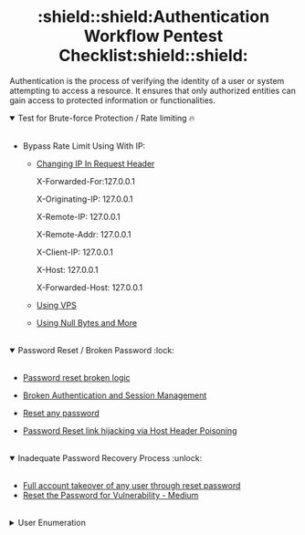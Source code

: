 <h1 align="center">:shield::shield:Authentication Workflow Pentest Checklist:shield::shield:</h1>


Authentication is the process of verifying the identity of a user or system attempting to access a resource. It ensures that only authorized entities can gain access to protected information or functionalities.

<details open>
<summary>Test for Brute-force Protection / Rate limiting 🔥</summary>
<br>
  
- Bypass Rate Limit Using With IP:
    - [Changing IP In Request Header](https://hackerone.com/reports/1067533) 
      
      X-Forwarded-For:127.0.0.1

      X-Originating-IP: 127.0.0.1
      
      X-Remote-IP: 127.0.0.1
      
      X-Remote-Addr: 127.0.0.1
      
      X-Client-IP: 127.0.0.1
      
      X-Host: 127.0.0.1
      
      X-Forwarded-Host: 127.0.0.1

    - [Using VPS](https://hackerone.com/reports/1320976)
    - [Using Null Bytes and More](https://infosecwriteups.com/bypassing-rate-limit-like-a-pro-5f3e40250d3c)
  
</details>
<br>

<details open>
  <summary>Password Reset / Broken Password :lock:</summary>
  <br>
  
  - [Password reset broken logic](https://systemweakness.com/write-up-password-reset-broken-logic-portswigger-academy-2da279064900)
  
  - [Broken Authentication and Session Management](https://hackerone.com/reports/23579)
  
  - [Reset any password](https://hackerone.com/reports/703972)
  
  - [Password Reset link hijacking via Host Header Poisoning](https://hackerone.com/reports/226659)

</details>
<br>

<details open>
  <summary>Inadequate Password Recovery Process :unlock: </summary>
  <br>
  
  -   [Full account takeover of any user through reset password](https://hackerone.com/reports/1175081)
  -   [Reset the Password for Vulnerability - Medium](https://medium.com/@sathvika03/reset-the-password-for-vulnerability-b0805f7adf9c)

  </details>
  <br>

<details>
  <summary>User Enumeration</summary>
  <br>
  
  - [User Enumeration](https://www.rapid7.com/blog/post/2017/06/15/about-user-enumeration/)
  
  - [User Enumeration Response Differentiation](https://hackerone.com/reports/123496)
  
  - [User Enumeration via Forget Password](https://hackerone.com/reports/806151)
  
  - [User Enumeration via Delay Response](https://hackerone.com/reports/127026)
</details>
<br>
